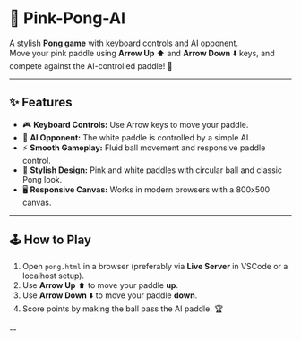 # 🎾 Pink-Pong-AI 

A stylish **Pong game** with keyboard controls and AI opponent.  
Move your pink paddle using **Arrow Up** ⬆️ and **Arrow Down** ⬇️ keys, and compete against the AI-controlled paddle! 🤖

---

## ✨ Features

- 🎮 **Keyboard Controls:** Use Arrow keys to move your paddle.  
- 🤖 **AI Opponent:** The white paddle is controlled by a simple AI.  
- ⚡ **Smooth Gameplay:** Fluid ball movement and responsive paddle control.  
- 💖 **Stylish Design:** Pink and white paddles with circular ball and classic Pong look.  
- 🖥️ **Responsive Canvas:** Works in modern browsers with a 800x500 canvas.

---

## 🕹️ How to Play

1. Open `pong.html` in a browser (preferably via **Live Server** in VSCode or a localhost setup).  
2. Use **Arrow Up** ⬆️ to move your paddle **up**.  
3. Use **Arrow Down** ⬇️ to move your paddle **down**.  
4. Score points by making the ball pass the AI paddle. 🏆  

--

